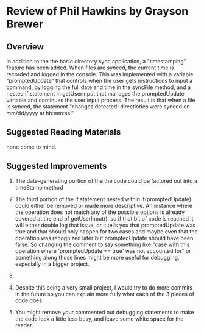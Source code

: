 # Review of Phil Hawkins by Grayson Brewer

## Overview

In addition to the the basic directory sync application, a "timestamping" feature has been added. When files are synced, the current time is recorded and logged in the console. This was implemented with a variable "promptedUpdate" that controls when the user gets instructions to input a command, by logging the full date and time in the syncFile method, and a nested if statement in getUserInput that manages the promptedUpdate variable and continues the user input process. The result is that when a file is synced, the statement "changes detected! directiories were synced on mm/dd/yyyy at hh:mm:ss."

## Suggested Reading Materials

none come to mind.

## Suggested Improvements


1. The date-generating portion of the the code could be factored out into a timeStamp method

2. The third portion of the if statement nested within if(promptedUpdate) could either be removed or made more descriptive. An instance where the operation does not match any of the possible options is already covered at the end of getUserInput(), so if that bit of code is reached it will either double log that issue, or it tells you that promptedUpdate was true and that should only happen for two cases and maybe even that the operation was recognized later but promptedUpdate should have been false. So changing the comment to say something like "case with this operation where 'promptedUpdate == true' was not accounted for" or something along those lines might be more useful for debugging, especially in a bigger project.

3.

4. Despite this being a very small project, I would try to do more commits in the future so you can explain more fully what each of the 3 pieces of code does. 

5. You might remove your commented out debugging statements to make the code look a little less busy, and leave some white space for the reader. 